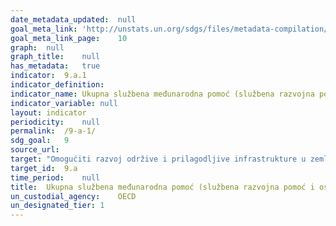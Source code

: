 ```yaml
---	
date_metadata_updated:	null
goal_meta_link:	'http://unstats.un.org/sdgs/files/metadata-compilation/Metadata-Goal-9.pdf'
goal_meta_link_page:	10
graph:	null
graph_title:	null
has_metadata:	true
indicator:	9.a.1
indicator_definition:	
indicator_name:	Ukupna službena međunarodna pomoć (službena razvojna pomoć i ostali službeni tokovi) za infrastrukturu
indicator_variable:	null
layout:	indicator
periodicity:	null
permalink:	/9-a-1/
sdg_goal:	9
source_url:	
target:	"Omogućiti razvoj održive i prilagodljive infrastrukture u zemljama u razvoju putem poboljšane financijske, tehnološke i tehničke podrške afričkim zemljama, najmanje razvijenim zemljama, zemljama u razvoju koje nemaju izlaz na more i malim otočnim državama u razvoju"
target_id:	9.a
time_period:	null
title:	Ukupna službena međunarodna pomoć (službena razvojna pomoć i ostali službeni tokovi) za infrastrukturu
un_custodial_agency:	OECD
un_designated_tier:	1
---	
```

